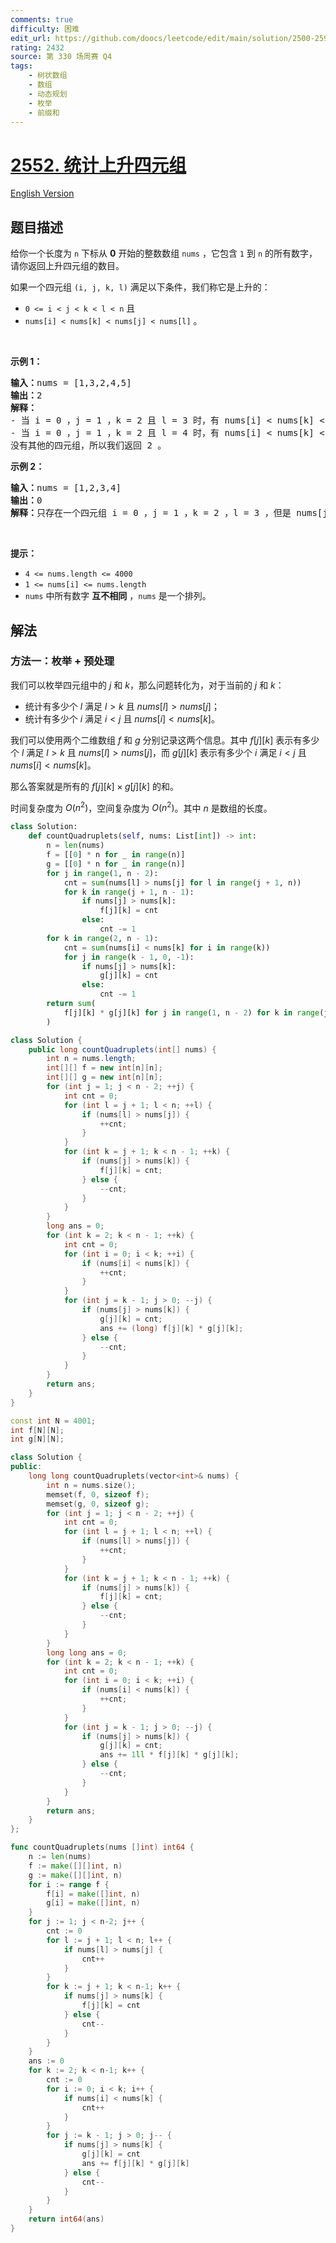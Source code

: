 ```yaml
---
comments: true
difficulty: 困难
edit_url: https://github.com/doocs/leetcode/edit/main/solution/2500-2599/2552.Count%20Increasing%20Quadruplets/README.md
rating: 2432
source: 第 330 场周赛 Q4
tags:
    - 树状数组
    - 数组
    - 动态规划
    - 枚举
    - 前缀和
---
```


<!-- problem:start -->

# [2552. 统计上升四元组](https://leetcode.cn/problems/count-increasing-quadruplets)

[English Version](/solution/2500-2599/2552.Count%20Increasing%20Quadruplets/README_EN.md)

## 题目描述

<!-- description:start -->

<p>给你一个长度为 <code>n</code>&nbsp;下标从 <strong>0</strong>&nbsp;开始的整数数组&nbsp;<code>nums</code>&nbsp;，它包含&nbsp;<code>1</code>&nbsp;到&nbsp;<code>n</code>&nbsp;的所有数字，请你返回上升四元组的数目。</p>

<p>如果一个四元组&nbsp;<code>(i, j, k, l)</code>&nbsp;满足以下条件，我们称它是上升的：</p>

<ul>
	<li><code>0 &lt;= i &lt; j &lt; k &lt; l &lt; n</code>&nbsp;且</li>
	<li><code>nums[i] &lt; nums[k] &lt; nums[j] &lt; nums[l]</code>&nbsp;。</li>
</ul>

<p>&nbsp;</p>

<p><strong>示例 1：</strong></p>

<pre><b>输入：</b>nums = [1,3,2,4,5]
<b>输出：</b>2
<b>解释：</b>
- 当 i = 0 ，j = 1 ，k = 2 且 l = 3 时，有 nums[i] &lt; nums[k] &lt; nums[j] &lt; nums[l] 。
- 当 i = 0 ，j = 1 ，k = 2 且 l = 4 时，有 nums[i] &lt; nums[k] &lt; nums[j] &lt; nums[l] 。
没有其他的四元组，所以我们返回 2 。
</pre>

<p><strong>示例 2：</strong></p>

<pre><b>输入：</b>nums = [1,2,3,4]
<b>输出：</b>0
<b>解释：</b>只存在一个四元组 i = 0 ，j = 1 ，k = 2 ，l = 3 ，但是 nums[j] &lt; nums[k] ，所以我们返回 0 。
</pre>

<p>&nbsp;</p>

<p><strong>提示：</strong></p>

<ul>
	<li><code>4 &lt;= nums.length &lt;= 4000</code></li>
	<li><code>1 &lt;= nums[i] &lt;= nums.length</code></li>
	<li><code>nums</code>&nbsp;中所有数字 <strong>互不相同</strong>&nbsp;，<code>nums</code>&nbsp;是一个排列。</li>
</ul>

<!-- description:end -->

## 解法

<!-- solution:start -->

### 方法一：枚举 + 预处理

我们可以枚举四元组中的 $j$ 和 $k$，那么问题转化为，对于当前的 $j$ 和 $k$：

-   统计有多少个 $l$ 满足 $l \gt k$ 且 $nums[l] \gt nums[j]$；
-   统计有多少个 $i$ 满足 $i \lt j$ 且 $nums[i] \lt nums[k]$。

我们可以使用两个二维数组 $f$ 和 $g$ 分别记录这两个信息。其中 $f[j][k]$ 表示有多少个 $l$ 满足 $l \gt k$ 且 $nums[l] \gt nums[j]$，而 $g[j][k]$ 表示有多少个 $i$ 满足 $i \lt j$ 且 $nums[i] \lt nums[k]$。

那么答案就是所有的 $f[j][k] \times g[j][k]$ 的和。

时间复杂度为 $O(n^2)$，空间复杂度为 $O(n^2)$。其中 $n$ 是数组的长度。

<!-- tabs:start -->

```python
class Solution:
    def countQuadruplets(self, nums: List[int]) -> int:
        n = len(nums)
        f = [[0] * n for _ in range(n)]
        g = [[0] * n for _ in range(n)]
        for j in range(1, n - 2):
            cnt = sum(nums[l] > nums[j] for l in range(j + 1, n))
            for k in range(j + 1, n - 1):
                if nums[j] > nums[k]:
                    f[j][k] = cnt
                else:
                    cnt -= 1
        for k in range(2, n - 1):
            cnt = sum(nums[i] < nums[k] for i in range(k))
            for j in range(k - 1, 0, -1):
                if nums[j] > nums[k]:
                    g[j][k] = cnt
                else:
                    cnt -= 1
        return sum(
            f[j][k] * g[j][k] for j in range(1, n - 2) for k in range(j + 1, n - 1)
        )
```

```java
class Solution {
    public long countQuadruplets(int[] nums) {
        int n = nums.length;
        int[][] f = new int[n][n];
        int[][] g = new int[n][n];
        for (int j = 1; j < n - 2; ++j) {
            int cnt = 0;
            for (int l = j + 1; l < n; ++l) {
                if (nums[l] > nums[j]) {
                    ++cnt;
                }
            }
            for (int k = j + 1; k < n - 1; ++k) {
                if (nums[j] > nums[k]) {
                    f[j][k] = cnt;
                } else {
                    --cnt;
                }
            }
        }
        long ans = 0;
        for (int k = 2; k < n - 1; ++k) {
            int cnt = 0;
            for (int i = 0; i < k; ++i) {
                if (nums[i] < nums[k]) {
                    ++cnt;
                }
            }
            for (int j = k - 1; j > 0; --j) {
                if (nums[j] > nums[k]) {
                    g[j][k] = cnt;
                    ans += (long) f[j][k] * g[j][k];
                } else {
                    --cnt;
                }
            }
        }
        return ans;
    }
}
```

```cpp
const int N = 4001;
int f[N][N];
int g[N][N];

class Solution {
public:
    long long countQuadruplets(vector<int>& nums) {
        int n = nums.size();
        memset(f, 0, sizeof f);
        memset(g, 0, sizeof g);
        for (int j = 1; j < n - 2; ++j) {
            int cnt = 0;
            for (int l = j + 1; l < n; ++l) {
                if (nums[l] > nums[j]) {
                    ++cnt;
                }
            }
            for (int k = j + 1; k < n - 1; ++k) {
                if (nums[j] > nums[k]) {
                    f[j][k] = cnt;
                } else {
                    --cnt;
                }
            }
        }
        long long ans = 0;
        for (int k = 2; k < n - 1; ++k) {
            int cnt = 0;
            for (int i = 0; i < k; ++i) {
                if (nums[i] < nums[k]) {
                    ++cnt;
                }
            }
            for (int j = k - 1; j > 0; --j) {
                if (nums[j] > nums[k]) {
                    g[j][k] = cnt;
                    ans += 1ll * f[j][k] * g[j][k];
                } else {
                    --cnt;
                }
            }
        }
        return ans;
    }
};
```

```go
func countQuadruplets(nums []int) int64 {
	n := len(nums)
	f := make([][]int, n)
	g := make([][]int, n)
	for i := range f {
		f[i] = make([]int, n)
		g[i] = make([]int, n)
	}
	for j := 1; j < n-2; j++ {
		cnt := 0
		for l := j + 1; l < n; l++ {
			if nums[l] > nums[j] {
				cnt++
			}
		}
		for k := j + 1; k < n-1; k++ {
			if nums[j] > nums[k] {
				f[j][k] = cnt
			} else {
				cnt--
			}
		}
	}
	ans := 0
	for k := 2; k < n-1; k++ {
		cnt := 0
		for i := 0; i < k; i++ {
			if nums[i] < nums[k] {
				cnt++
			}
		}
		for j := k - 1; j > 0; j-- {
			if nums[j] > nums[k] {
				g[j][k] = cnt
				ans += f[j][k] * g[j][k]
			} else {
				cnt--
			}
		}
	}
	return int64(ans)
}
```

<!-- tabs:end -->

<!-- solution:end -->

<!-- problem:end -->
